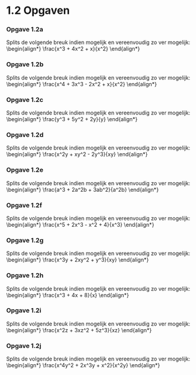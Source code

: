 # 1.2 Opgaven


### Opgave 1.2a

Splits de volgende breuk indien mogelijk en vereenvoudig zo ver mogelijk:
\begin{align*}
\frac{x^3 + 4x^2 + x}{x^2}
\end{align*}

### Opgave 1.2b

Splits de volgende breuk indien mogelijk en vereenvoudig zo ver mogelijk:
\begin{align*}
\frac{x^4 + 3x^3 - 2x^2 + x}{x^2}
\end{align*}

### Opgave 1.2c

Splits de volgende breuk indien mogelijk en vereenvoudig zo ver mogelijk:
\begin{align*}
\frac{y^3 + 5y^2 + 2y}{y}
\end{align*}

### Opgave 1.2d

Splits de volgende breuk indien mogelijk en vereenvoudig zo ver mogelijk:
\begin{align*}
\frac{x^2y + xy^2 - 2y^3}{xy}
\end{align*}

### Opgave 1.2e

Splits de volgende breuk indien mogelijk en vereenvoudig zo ver mogelijk:
\begin{align*}
\frac{a^3 + 2a^2b + 3ab^2}{a^2b}
\end{align*}

### Opgave 1.2f

Splits de volgende breuk indien mogelijk en vereenvoudig zo ver mogelijk:
\begin{align*}
\frac{x^5 + 2x^3 - x^2 + 4}{x^3}
\end{align*}

### Opgave 1.2g

Splits de volgende breuk indien mogelijk en vereenvoudig zo ver mogelijk:
\begin{align*}
\frac{x^3y + 2xy^2 + y^3}{xy}
\end{align*}

### Opgave 1.2h

Splits de volgende breuk indien mogelijk en vereenvoudig zo ver mogelijk:
\begin{align*}
\frac{x^3 + 4x + 8}{x}
\end{align*}

### Opgave 1.2i

Splits de volgende breuk indien mogelijk en vereenvoudig zo ver mogelijk:
\begin{align*}
\frac{x^2z + 3xz^2 + 5z^3}{xz}
\end{align*}

### Opgave 1.2j

Splits de volgende breuk indien mogelijk en vereenvoudig zo ver mogelijk:
\begin{align*}
\frac{x^4y^2 + 2x^3y + x^2}{x^2y}
\end{align*}
